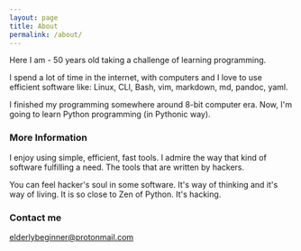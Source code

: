 ```yaml
---
layout: page
title: About
permalink: /about/
---
```


Here I am - 50 years old taking a challenge of learning programming.

I spend a lot of time in the internet, with computers and I love to use efficient software like: Linux, CLI, Bash, vim, markdown, md, pandoc, yaml.

I finished my programming somewhere around 8-bit computer era. Now, I'm going to learn Python programming (in Pythonic way).

### More Information

I enjoy using simple, efficient, fast tools. I admire the way that kind of software fulfilling a need. The tools that are written by hackers.

You can feel hacker's soul in some software. It's way of thinking and it's way of living. It is so close to Zen of Python. It's hacking.

### Contact me

[elderlybeginner@protonmail.com](elderlybeginner@protonmail.com)
